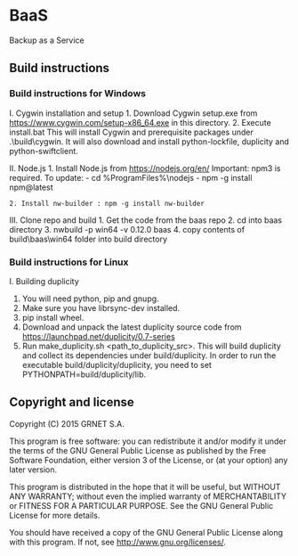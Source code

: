 # BaaS

Backup as a Service

## Build instructions

### Build instructions for Windows

I. Cygwin installation and setup
    1. Download Cygwin setup.exe from https://www.cygwin.com/setup-x86_64.exe in this directory.
    2. Execute install.bat
        This will install Cygwin and prerequisite packages under .\build\cygwin.
        It will also download and install python-lockfile, duplicity and python-swiftclient.

II. Node.js
    1. Install Node.js from https://nodejs.org/en/
        Important: npm3 is required. To update:
        - cd %ProgramFiles%\nodejs
        - npm -g install npm@latest

    2. Install nw-builder : npm -g install nw-builder

III. Clone repo and build
    1. Get the code from the baas repo
    2. cd into baas directory
    3. nwbuild -p win64 -v 0.12.0 baas
    4. copy contents of build\baas\win64 folder into build directory

### Build instructions for Linux

I. Building duplicity
   1. You will need python, pip and gnupg.
   2. Make sure you have librsync-dev installed.
   3. pip install wheel.
   4. Download and unpack the latest duplicity source code from https://launchpad.net/duplicity/0.7-series
   5. Run make_duplicity.sh <path_to_duplicity_src>. This will build duplicity and collect its dependencies under build/duplicity. In order to run the executable build/duplicity/duplicity, you need to set PYTHONPATH=build/duplicity/lib.

## Copyright and license

Copyright (C) 2015 GRNET S.A.

This program is free software: you can redistribute it and/or modify
it under the terms of the GNU General Public License as published by
the Free Software Foundation, either version 3 of the License, or
(at your option) any later version.

This program is distributed in the hope that it will be useful,
but WITHOUT ANY WARRANTY; without even the implied warranty of
MERCHANTABILITY or FITNESS FOR A PARTICULAR PURPOSE.  See the
GNU General Public License for more details.

You should have received a copy of the GNU General Public License
along with this program.  If not, see <http://www.gnu.org/licenses/>.
